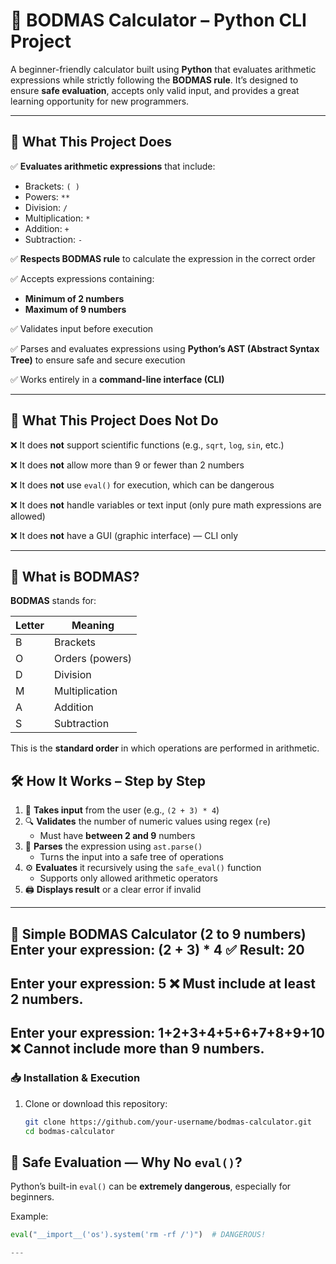 # 🧮 BODMAS Calculator – Python CLI Project

A beginner-friendly calculator built using **Python** that evaluates arithmetic expressions while strictly following the **BODMAS rule**. It’s designed to ensure **safe evaluation**, accepts only valid input, and provides a great learning opportunity for new programmers.

---

## 📌 What This Project **Does**

✅ **Evaluates arithmetic expressions** that include:
- Brackets: `( )`
- Powers: `**`
- Division: `/`
- Multiplication: `*`
- Addition: `+`
- Subtraction: `-`

✅ **Respects BODMAS rule** to calculate the expression in the correct order

✅ Accepts expressions containing:
- **Minimum of 2 numbers**
- **Maximum of 9 numbers**

✅ Validates input before execution

✅ Parses and evaluates expressions using **Python’s AST (Abstract Syntax Tree)** to ensure safe and secure execution

✅ Works entirely in a **command-line interface (CLI)**

---

## 🚫 What This Project **Does Not Do**

❌ It does **not** support scientific functions (e.g., `sqrt`, `log`, `sin`, etc.)

❌ It does **not** allow more than 9 or fewer than 2 numbers

❌ It does **not** use `eval()` for execution, which can be dangerous

❌ It does **not** handle variables or text input (only pure math expressions are allowed)

❌ It does **not** have a GUI (graphic interface) — CLI only

---

## 🧠 What is BODMAS?

**BODMAS** stands for:

| Letter | Meaning          |
|--------|------------------|
| B      | Brackets         |
| O      | Orders (powers)  |
| D      | Division         |
| M      | Multiplication   |
| A      | Addition         |
| S      | Subtraction      |

This is the **standard order** in which operations are performed in arithmetic.

## 🛠️ How It Works – Step by Step

1. 🔢 **Takes input** from the user (e.g., `(2 + 3) * 4`)
2. 🔍 **Validates** the number of numeric values using regex (`re`)
   - Must have **between 2 and 9** numbers
3. 🧱 **Parses** the expression using `ast.parse()`
   - Turns the input into a safe tree of operations
4. ⚙️ **Evaluates** it recursively using the `safe_eval()` function
   - Supports only allowed arithmetic operators
5. 🖨️ **Displays result** or a clear error if invalid

---
📐 Simple BODMAS Calculator (2 to 9 numbers)
Enter your expression: (2 + 3) * 4
✅ Result: 20
---
Enter your expression: 5
❌ Must include at least 2 numbers.
---
Enter your expression: 1+2+3+4+5+6+7+8+9+10
❌ Cannot include more than 9 numbers.
---
### 📥 Installation & Execution

1. Clone or download this repository:
   ```bash
   git clone https://github.com/your-username/bodmas-calculator.git
   cd bodmas-calculator
## 🧾 Safe Evaluation — Why No `eval()`?

Python’s built-in `eval()` can be **extremely dangerous**, especially for beginners.


Example:
```python
eval("__import__('os').system('rm -rf /')")  # DANGEROUS!

---